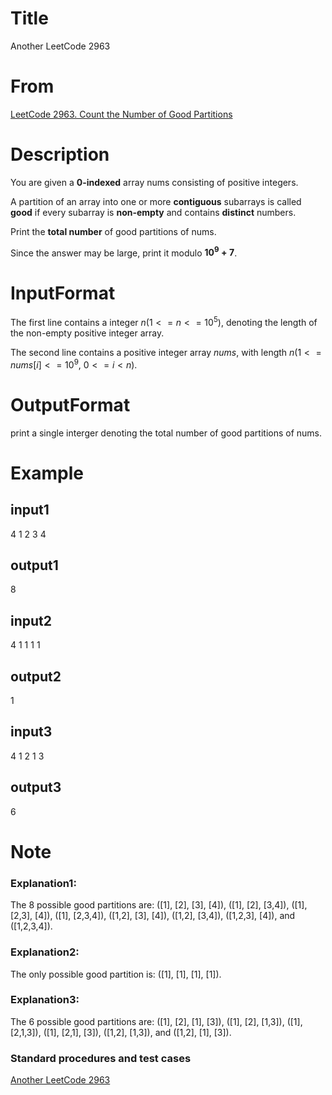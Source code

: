
# Title
Another LeetCode 2963

# From
[LeetCode 2963. Count the Number of Good Partitions](https://leetcode.com/problems/count-the-number-of-good-partitions/)

# Description

You are given a **0-indexed** array nums consisting of positive integers.

A partition of an array into one or more **contiguous** subarrays is called **good** if every subarray is **non-empty** and contains **distinct** numbers.

Print the **total number** of good partitions of nums.

Since the answer may be large, print it modulo **$10^9 + 7$**.

# InputFormat
The first line contains a integer $n$($1<=n<=10^5$), denoting the
length of the non-empty positive integer array.

The second line contains a positive integer array $nums$, with length $n$($1 <= nums[i] <= 10^9$, $0 <= i < n$).

# OutputFormat
print a single interger denoting the total number of good partitions of nums.

# Example
## input1
4
1 2 3 4
## output1
8
## input2
4
1 1 1 1
## output2
1
## input3
4
1 2 1 3
## output3
6
# Note
### Explanation1:
The 8 possible good partitions are: ([1], [2], [3], [4]), ([1], [2], [3,4]), ([1], [2,3], [4]), ([1], [2,3,4]), ([1,2], [3], [4]), ([1,2], [3,4]), ([1,2,3], [4]), and ([1,2,3,4]).
### Explanation2:
The only possible good partition is: ([1], [1], [1], [1]).
### Explanation3:
The 6 possible good partitions are: ([1], [2], [1], [3]), ([1], [2], [1,3]), ([1], [2,1,3]), ([1], [2,1], [3]), ([1,2], [1,3]), and ([1,2], [1], [3]).

### Standard procedures and test cases
[Another LeetCode 2963](https://github.com/liupengsay/ProblemBonus/tree/main/src/leetcode/another_2963)